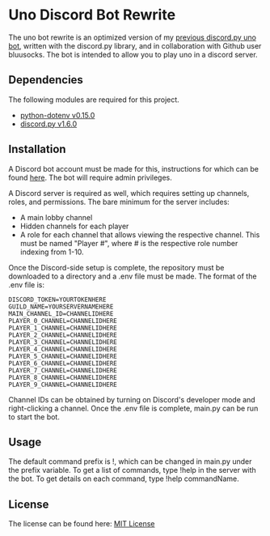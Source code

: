 # Uno Discord Bot Rewrite

The uno bot rewrite is an optimized version of my [previous discord.py uno bot](https://github.com/ciwj/uno-bot),
written with the discord.py library, and in collaboration with Github user bluusocks.
The bot is intended to allow you to play uno in a discord server.

## Dependencies

The following modules are required for this project.
- [python-dotenv v0.15.0](https://pypi.org/project/python-dotenv/)
- [discord.py v1.6.0](https://discordpy.readthedocs.io/en/latest/intro.html#installing)


## Installation

A Discord bot account must be made for this, instructions for which can be found [here](https://discordpy.readthedocs.io/en/latest/discord.html).
The bot will require admin privileges.

A Discord server is required as well, which requires setting up channels, roles, and permissions.
The bare minimum for the server includes:

- A main lobby channel
- Hidden channels for each player
- A role for each channel that allows viewing the respective channel. This must be named "Player #", where # is the respective role number indexing from 1-10.

Once the Discord-side setup is complete, the repository must be downloaded to a directory and a .env file must be made. The format of the .env file is:

```dotenv
DISCORD_TOKEN=YOURTOKENHERE
GUILD_NAME=YOURSERVERNAMEHERE
MAIN_CHANNEL_ID=CHANNELIDHERE
PLAYER_0_CHANNEL=CHANNELIDHERE
PLAYER_1_CHANNEL=CHANNELIDHERE
PLAYER_2_CHANNEL=CHANNELIDHERE
PLAYER_3_CHANNEL=CHANNELIDHERE
PLAYER_4_CHANNEL=CHANNELIDHERE
PLAYER_5_CHANNEL=CHANNELIDHERE
PLAYER_6_CHANNEL=CHANNELIDHERE
PLAYER_7_CHANNEL=CHANNELIDHERE
PLAYER_8_CHANNEL=CHANNELIDHERE
PLAYER_9_CHANNEL=CHANNELIDHERE
```

Channel IDs can be obtained by turning on Discord's developer mode and right-clicking a channel.
Once the .env file is complete, main.py can be run to start the bot.

## Usage

The default command prefix is !, which can be changed in main.py under the prefix variable. 
To get a list of commands, type !help in the server with the bot. To get details on each command, type !help commandName.

## License

The license can be found here:
[MIT License](https://choosealicense.com/licenses/mit/)